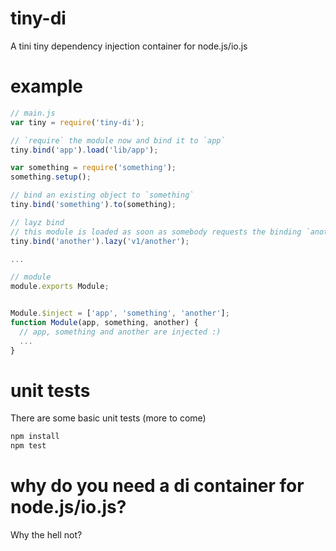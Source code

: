 # tiny-di

A tini tiny dependency injection container for node.js/io.js

# example

```javascript
// main.js
var tiny = require('tiny-di');

// `require` the module now and bind it to `app`
tiny.bind('app').load('lib/app');

var something = require('something');
something.setup();

// bind an existing object to `something`
tiny.bind('something').to(something);

// layz bind
// this module is loaded as soon as somebody requests the binding `another`
tiny.bind('another').lazy('v1/another');

...
```

```javascript
// module
module.exports Module;


Module.$inject = ['app', 'something', 'another'];
function Module(app, something, another) {
  // app, something and another are injected :)
  ...
}

```

# unit tests

There are some basic unit tests (more to come)

```javascript
npm install
npm test
```

# why do you need a di container for node.js/io.js?

Why the hell not?


